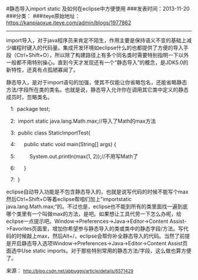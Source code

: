 #静态导入import static 及如何在eclipse中方便使用
###发表时间：2013-11-20
###分类：
###iteye原始地址：<a href="https://kanpiaoxue.iteye.com/admin/blogs/1977862" target="_blank">https://kanpiaoxue.iteye.com/admin/blogs/1977862</a>

---

<div class="iteye-blog-content-contain" style="font-size: 14px;"> 
 <p>import导入，对于java程序员来肯定不陌生，作用主要是保持语义不变的基础上减少编程时键入的代码量。集成开发环境如eclipse什么的也都提供了方便的导入手段（Ctrl+Shift+O），所以除了构建路径上有多个同名类时需要特别指明一下以外一般都不用特别操心。直到今天才发现还有一个“静态导入”的概念，是JDK5.0的新特性，还真有点孤陋寡闻了。</p> 
 <p>静态导入，是对于import语句的加强，使其不仅能让你省略包名，还能省略静态方法/字段所在类的类名。也就是说，静态导入允许你在调用其它类中定义的静态成员时，忽略类名。</p> 
 <p>&nbsp; &nbsp;1: &nbsp;package test;</p> 
 <p>&nbsp; &nbsp;2: &nbsp;import static java.lang.Math.max;//导入了Math的max方法</p> 
 <p>&nbsp; &nbsp;3: &nbsp;public class StaticImportTest{</p> 
 <p>&nbsp; &nbsp;4: &nbsp; &nbsp; &nbsp;public static void main(String[] args) {</p> 
 <p>&nbsp; &nbsp;5: &nbsp; &nbsp; &nbsp; &nbsp; &nbsp;System.out.println(max(1, 2));//不用写Math了</p> 
 <p>&nbsp; &nbsp;6: &nbsp; &nbsp; &nbsp;}</p> 
 <p>&nbsp; &nbsp;7: &nbsp;}</p> 
 <p>eclipse自动导入功能是不包含静态导入的，也就是说写代码的时候不能写个max然后Ctrl+Shift+O等着eclipse帮咱们加上"importstatic java.lang.Math.max;“的。不过也是，eclipse也不能到所有的类里面找一遍到底哪个类里有一个叫做max的方法，是吧。如果想让工具代劳一下怎么办呢，给eclipse一点提示吧。Window-&gt;Preferences-&gt;Java-&gt;Editor-&gt;Content Assist-&gt;Favorites页面里，增加你希望参与静态导入的类或类中的静态字段/方法。写代码的时候敲上max，然后Alt+/，eclipse会帮你补全静态导入的代码。当然了前提是开启静态导入选项Window-&gt;Preferences-&gt;Java-&gt;Editor-&gt;Content Assist页面选中Use static imports。对于那些特别常用的静态方法/字段，这么做也算方便了。</p> 
 <p>来源：&nbsp;<a style="font-size: 12px; line-height: 1.5;" href="http://blog.csdn.net/abbuggy/article/details/6571429">http://blog.csdn.net/abbuggy/article/details/6571429</a></p> 
</div>